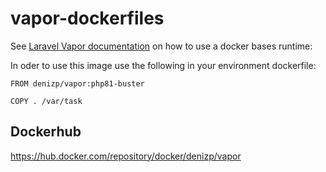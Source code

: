# vapor-dockerfiles

See [Laravel Vapor documentation](https://docs.vapor.build/1.0/projects/environments.html#runtime) on how to use a docker bases runtime:

In oder to use this image use the following in your environment dockerfile:

```
FROM denizp/vapor:php81-buster

COPY . /var/task
```

## Dockerhub

https://hub.docker.com/repository/docker/denizp/vapor


